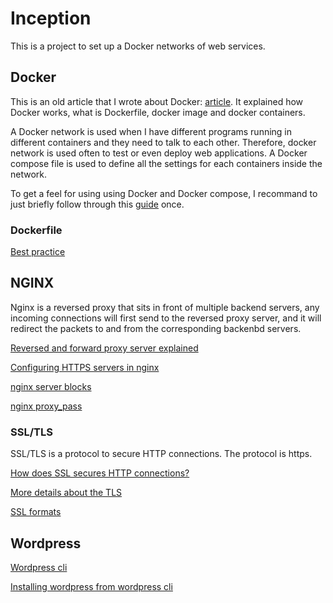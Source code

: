 # Inception

This is a project to set up a Docker networks of web services.

## Docker

This is an old article that I wrote about Docker: [article](./docs/your_first_dockerfile.md). It explained how Docker works, what is Dockerfile, docker image and docker containers.

A Docker network is used when I have different programs running in different containers and they need to talk to each other. Therefore, docker network is used often to test or even deploy web applications. A Docker compose file is used to define all the settings for each containers inside the network.

To get a feel for using using Docker and Docker compose, I recommand to just briefly follow through this [guide](https://sabe.io/tutorials/serve-static-files-nginx-docker) once.

### Dockerfile

[Best practice](https://docs.docker.com/build/cache/)

## NGINX

Nginx is a reversed proxy that sits in front of multiple backend servers, any incoming connections will first send to the reversed proxy server, and it will redirect the packets to and from the corresponding backenbd servers.

[Reversed and forward proxy server explained](https://www.cloudflare.com/en-gb/learning/cdn/glossary/reverse-proxy/)

[Configuring HTTPS servers in nginx](https://nginx.org/en/docs/http/configuring_https_servers.html)

[nginx server blocks](https://nginx.org/en/docs/http/ngx_http_core_module.html#server)

[nginx proxy_pass](https://nginx.org/en/docs/http/ngx_http_proxy_module.html#proxy_pass)

### SSL/TLS

SSL/TLS is a protocol to secure HTTP connections. The protocol is https. 

[How does SSL secures HTTP connections?](https://www.youtube.com/watch?v=33VYnE7Bzpk)

[More details about the TLS](https://www.cloudflare.com/en-gb/learning/ssl/how-does-ssl-work/)

[SSL formats](https://serverfault.com/questions/9708/what-is-a-pem-file-and-how-does-it-differ-from-other-openssl-generated-key-file)

## Wordpress

[Wordpress cli](https://wp-cli.org/)

[Installing wordpress from wordpress cli](https://make.wordpress.org/cli/handbook/how-to/how-to-install/)
